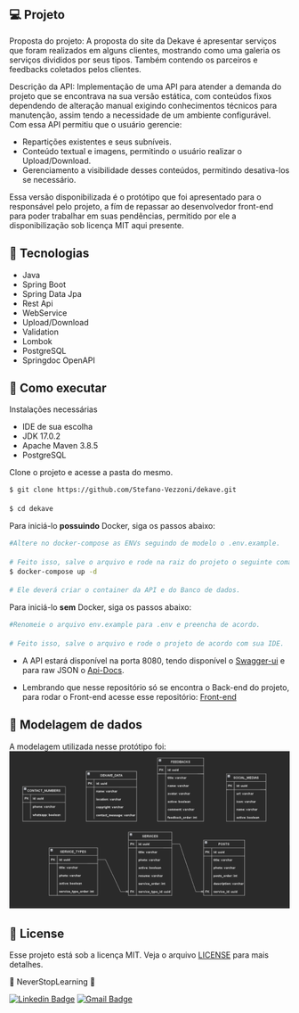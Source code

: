 ## 💻 Projeto

Proposta do projeto:
A proposta do site da Dekave é apresentar serviços que foram realizados em alguns clientes, mostrando como uma galeria os serviços divididos por seus tipos.
Também contendo os parceiros e feedbacks coletados pelos clientes.

Descrição da API:
Implementação de uma API para atender a demanda do projeto que se encontrava na sua versão estática, com conteúdos fixos dependendo de alteração manual 
exigindo conhecimentos técnicos para manutenção, assim tendo a necessidade de um ambiente configurável.
Com essa API permitiu que o usuário gerencie:
- Repartições existentes e seus subníveis.
- Conteúdo textual e imagens, permitindo o usuário realizar o Upload/Download.
- Gerenciamento a visibilidade desses conteúdos, permitindo desativa-los se necessário.

Essa versão disponibilizada é o protótipo que foi apresentado para o responsável pelo projeto, a fím de repassar ao desenvolvedor front-end para poder trabalhar em suas pendências, permitido por ele a disponibilização sob licença MIT aqui presente.

## 🧪 Tecnologias

 - Java
 - Spring Boot
 - Spring Data Jpa
 - Rest Api
 - WebService
 - Upload/Download
 - Validation
 - Lombok
 - PostgreSQL
 - Springdoc OpenAPI

## 🚀 Como executar

Instalações necessárias

- IDE de sua escolha
- JDK 17.0.2
- Apache Maven 3.8.5
- PostgreSQL

Clone o projeto e acesse a pasta do mesmo.

```bash
$ git clone https://github.com/Stefano-Vezzoni/dekave.git

$ cd dekave
```

Para iniciá-lo <strong>possuindo</strong> Docker, siga os passos abaixo:
```bash
#Altere no docker-compose as ENVs seguindo de modelo o .env.example.

# Feito isso, salve o arquivo e rode na raiz do projeto o seguinte comando pelo terminal
$ docker-compose up -d

# Ele deverá criar o container da API e do Banco de dados.
```

Para iniciá-lo <strong>sem</strong> Docker, siga os passos abaixo:
```bash
#Renomeie o arquivo env.example para .env e preencha de acordo.

# Feito isso, salve o arquivo e rode o projeto de acordo com sua IDE.
```

- A API estará disponível na porta 8080, tendo disponível o [Swagger-ui](http://localhost:8080/swagger-ui/index.html#/) e para raw JSON o [Api-Docs](http://localhost:8080/v3/api-docs).

- Lembrando que nesse repositório só se encontra o Back-end do projeto,  para rodar o Front-end acesse esse repositório: [Front-end](https://github.com/Jonathan-Rios/dekave.git)

## 🔖 Modelagem de dados

A modelagem utilizada nesse protótipo foi:
![cover](.github/Dekave-DataModeling.png)

## 📝 License

Esse projeto está sob a licença MIT. Veja o arquivo [LICENSE](LICENSE.MD)
para mais detalhes.

💠 NeverStopLearning 💠

[![Linkedin Badge](https://img.shields.io/badge/-Stefano-blue?style=flat-square&logo=Linkedin&logoColor=white&link=https://www.linkedin.com/in/jonathan-rios-sousa-19b3431b6/)](https://www.linkedin.com/in/stefano-vezzoni-b18806186/) 
[![Gmail Badge](https://img.shields.io/badge/-stefanov.santos@gmail.com-c14438?style=flat-square&logo=Gmail&logoColor=white&link=mailto:stefanov.santos@gmail.com)](mailto:stefanov.santos@gmail.com)
